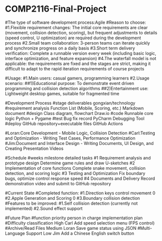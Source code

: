 # COMP2116-Final-Project
#The type of software development process:Agile
#Reason to choose:
#1.Flexible requirement changes: The initial core requirements are clear (movement, collision detection, scoring), but frequent adjustments to details (speed control, U optimization) are required during the development process
#2.Small team collaboration: 3-person teams can iterate quickly and synchronize progress on a daily basis
#3.Short term delivery verification: Complete a runnable version every week (including basic logic, interface optimization, and feature expansion)
#4.The waterfall model is not applicable: the requirements are fixed and the stages are strict, making it difficult to adapt to the rapid iteration requirements of course projects

#Usage:
#1.Main users: casual gamers, programming learners
#2.Usage scenario:
##1)Educational purpose: To demonstrate event driven programming and collision detection algorithms
##2)Entertainment use: Lightweight desktop games, suitable for fragmented time

#Development Process
#stage                              deliverables                              gongxian/technology
#requirement analysis               Function List (Mobile, Scoring, etc.)     Markdown document
#design                             Class diagram, flowchart                  Draw.io
#code                               Runnable core logic                       Python + Pygame
#test                               Bug fix record                            PyCharm Debugging Tool
#deploy                             GitHub repository+executable files        GitHub Actions

#Loran:Core Development - Mobile Logic, Collision Detection
#Carl:Testing and Optimization - Writing Test Cases, Performance Optimization
#Jim:Document and Interface Design - Writing Documents, UI Design, and Creating Presentation Videos

#Schedule
#weeks                                        milestone                                        detailed tasks
#1                                            Requirement analysis and prototype design        Determine game rules and draw U-sketches
#2                                            Implementation of core functions                 Complete snake movement, collision detection, and scoring logic
#3                                            Testing and Optimization                         Fix boundary bugs, optimize control response speed
#4                                            Documents and Delivery                           Record demonstration video and submit to GitHub repository

#Current State
#Completed function:
#1.Direction keys control movement 0
#2.Apple Generation and Scoring 0
#3.Boundary collision detection
#Features to be improved:
#1.Self collision detection (currently not implemented)
#2.Sound effect support

#Future Plan
#function                              priority                              person in charge                              implementation plan
#Difficulty classification             High                                  Carl                                          Add speed selection menu (FPS control)
#Archive/Read Files                    Medium                                Loran                                         Save game status using JSON
#Multi-Language Support                Low                                   Jim                                           Add a Chinese English switch button

